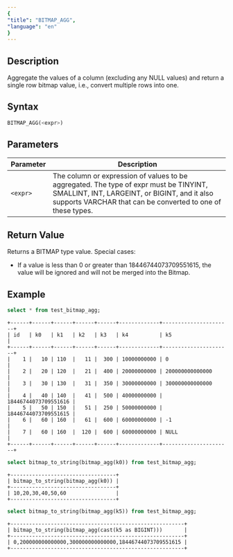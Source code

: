 ```yaml
---
{
"title": "BITMAP_AGG",
"language": "en"
}
---
```


## Description

Aggregate the values of a column (excluding any NULL values) and return a single row bitmap value, i.e., convert multiple rows into one.

## Syntax

```sql
BITMAP_AGG(<expr>)
```

## Parameters

| Parameter | Description |
| -- | -- |
| `<expr>` | The column or expression of values to be aggregated. The type of expr must be TINYINT, SMALLINT, INT, LARGEINT, or BIGINT, and it also supports VARCHAR that can be converted to one of these types. |

## Return Value

Returns a BITMAP type value. Special cases:

- If a value is less than 0 or greater than 18446744073709551615, the value will be ignored and will not be merged into the Bitmap.

## Example

```sql
select * from test_bitmap_agg;
```

```text
+------+------+------+------+------+-------------+----------------------+
| id   | k0   | k1   | k2   | k3   | k4          | k5                   |
+------+------+------+------+------+-------------+----------------------+
|    1 |   10 | 110  |   11 |  300 | 10000000000 | 0                    |
|    2 |   20 | 120  |   21 |  400 | 20000000000 | 200000000000000      |
|    3 |   30 | 130  |   31 |  350 | 30000000000 | 300000000000000      |
|    4 |   40 | 140  |   41 |  500 | 40000000000 | 18446744073709551616 |
|    5 |   50 | 150  |   51 |  250 | 50000000000 | 18446744073709551615 |
|    6 |   60 | 160  |   61 |  600 | 60000000000 | -1                   |
|    7 |   60 | 160  |  120 |  600 | 60000000000 | NULL                 |
+------+------+------+------+------+-------------+----------------------+
```

```sql
select bitmap_to_string(bitmap_agg(k0)) from test_bitmap_agg;
```

```text
+----------------------------------+
| bitmap_to_string(bitmap_agg(k0)) |
+----------------------------------+
| 10,20,30,40,50,60                |
+----------------------------------+
```

```sql
select bitmap_to_string(bitmap_agg(k5)) from test_bitmap_agg;
```

```text
+--------------------------------------------------------+
| bitmap_to_string(bitmap_agg(cast(k5 as BIGINT)))       |
+--------------------------------------------------------+
| 0,200000000000000,300000000000000,18446744073709551615 |
+--------------------------------------------------------+
```

